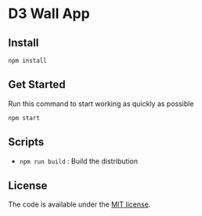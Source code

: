 # D3 Wall App

## Install

```
npm install
```

## Get Started

Run this command to start working as quickly as possible

```
npm start
```

<a name="readme-scripts"></a>
## Scripts

- ```npm run build``` : Build the distribution


## License

The code is available under the [MIT license](LICENSE.txt).
